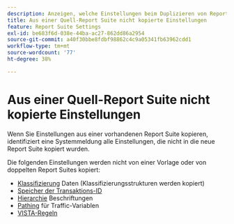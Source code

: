 ```yaml
---
description: Anzeigen, welche Einstellungen beim Duplizieren von Report Suites nicht kopiert werden.
title: Aus einer Quell-Report Suite nicht kopierte Einstellungen
feature: Report Suite Settings
exl-id: be683f6d-038e-44ba-ac27-862dd86a2954
source-git-commit: a40f30bbe8fdbf98862c4c9a05341fb63962cdd1
workflow-type: tm+mt
source-wordcount: '77'
ht-degree: 38%

---
```


# Aus einer Quell-Report Suite nicht kopierte Einstellungen

Wenn Sie Einstellungen aus einer vorhandenen Report Suite kopieren, identifiziert eine Systemmeldung alle Einstellungen, die nicht in die neue Report Suite kopiert wurden.

Die folgenden Einstellungen werden nicht von einer Vorlage oder von doppelten Report Suites kopiert:

* [Klassifizierung](/help/components/classifications/classifications-overview.md) Daten (Klassifizierungsstrukturen werden kopiert)
* [Speicher der Transaktions-ID](/help/admin/admin/c-manage-report-suites/c-edit-report-suites/general/general-acct-settings-admin.md)
* [Hierarchie](/help/components/dimensions/hierarchy.md) Beschriftungen
* [Pathing](/help/admin/admin/c-manage-report-suites/c-edit-report-suites/c-traffic-management/traffic-management.md) für Traffic-Variablen
* [VISTA-Regeln](/help/technotes/vista.md)
